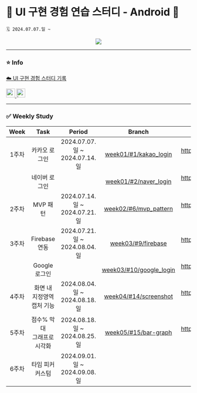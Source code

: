# 🌈 UI 구현 경험 연습 스터디 - Android 🌈
```
🗓️ 2024.07.07.일 ~
```

<div align="center">
  <a href="https://hits.seeyoufarm.com">
    <img src="https://hits.seeyoufarm.com/api/count/incr/badge.svg?url=https%3A%2F%2Fgithub.com%2FVSCodeNers%2Fui-study-android&count_bg=%231FA27B&title_bg=%2320DF77&icon=androidstudio.svg&icon_color=%23FFFFFF&title=VSCodeNers+Android&edge_flat=false"/>
  </a>
</div>

---

### ⭐️ Info
[☁️ UI 구현 경험 스터디 기록](https://project0115jjm.notion.site/9e536cd7482049e89ba334652a3cd496?v=2370cf4845394d12866286f21732d523&pvs=4)  

<a href="https://developer.android.com" target="_blank" rel="noreferrer"> <img src="http://img.shields.io/badge/-Android_Studio-3DDC84?style=for-the-badge&logo=Android%20Studio&logoColor=white" alt="android" height="24"/> </a> <!-- 안드로이드 -->
<a href="https://kotlinlang.org" target="_blank" rel="noreferrer"> <img src="http://img.shields.io/badge/-Kotlin-7f52ff?style=for-the-badge&logo=Kotlin&logoColor=white" alt="kotlin" height="24"/> </a> <!-- Kotlin -->  

---

### ✅ Weekly Study
| Week | Task | Period | Branch | Issue | PR |
| :---: | :---: | :---: | :---: | :---: | :--: |
| 1주차 | 카카오 로그인 | 2024.07.07.일 ~ 2024.07.14.일 | [week01/#1/kakao_login](https://github.com/VSCodeNers/ui-study-android/tree/week01/%231/kakao_login) | https://github.com/VSCodeNers/ui-study-android/issues/1 | https://github.com/VSCodeNers/ui-study-android/pull/3 |
|   | 네이버 로그인 |   | [week01/#2/naver_login](https://github.com/VSCodeNers/ui-study-android/tree/week01/%232/naver_login) | https://github.com/VSCodeNers/ui-study-android/issues/2 | https://github.com/VSCodeNers/ui-study-android/pull/4 |
| 2주차 | MVP 패턴 | 2024.07.14.일 ~ 2024.07.21.일 | [week02/#6/mvp_pattern](https://github.com/VSCodeNers/ui-study-android/tree/week02/%236/mvp_pattern) | https://github.com/VSCodeNers/ui-study-android/issues/6 | https://github.com/VSCodeNers/ui-study-android/pull/8 |
| 3주차 | Firebase 연동 | 2024.07.21.일 ~ 2024.08.04.일 | [week03/#9/firebase](https://github.com/VSCodeNers/ui-study-android/tree/week03/%239/firebase) | https://github.com/VSCodeNers/ui-study-android/issues/9 | https://github.com/VSCodeNers/ui-study-android/pull/11 |
| | Google 로그인 | | [week03/#10/google_login](https://github.com/VSCodeNers/ui-study-android/tree/week03/%2310/google_login) | https://github.com/VSCodeNers/ui-study-android/issues/10 | https://github.com/VSCodeNers/ui-study-android/pull/13 |
| 4주차 | 화면 내 지정영역<br/>캡처 기능 | 2024.08.04.일 ~ 2024.08.18.일 | [week04/#14/screenshot](https://github.com/VSCodeNers/ui-study-android/tree/week04/%2314/screenshot) | https://github.com/VSCodeNers/ui-study-android/issues/14 | https://github.com/VSCodeNers/ui-study-android/pull/13 |
| 5주차 | 점수% 막대<br/>그래프로 시각화 | 2024.08.18.일 ~ 2024.08.25.일 | [week05/#15/bar-graph](https://github.com/VSCodeNers/ui-study-android/tree/week05/%2315/bar-graph) | https://github.com/VSCodeNers/ui-study-android/issues/15 | https://github.com/VSCodeNers/ui-study-android/pull/19 |
| 6주차 | 타임 피커 커스텀 | 2024.09.01.일 ~ 2024.09.08.일 | | | |
